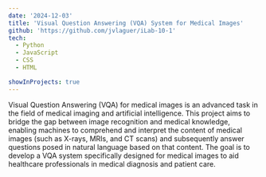 ```yaml
---
date: '2024-12-03'
title: 'Visual Question Answering (VQA) System for Medical Images'
github: 'https://github.com/jvlaguer/iLab-10-1'
tech:
  - Python
  - JavaScript
  - CSS
  - HTML

showInProjects: true
---
```


Visual Question Answering (VQA) for medical images is an advanced task in the field of medical imaging and artificial intelligence. This project aims to bridge the gap between image recognition and medical knowledge, enabling machines to comprehend and interpret the content of medical images (such as X-rays, MRIs, and CT scans) and subsequently answer questions posed in natural language based on that content. The goal is to develop a VQA system specifically designed for medical images to aid healthcare professionals in medical diagnosis and patient care.
